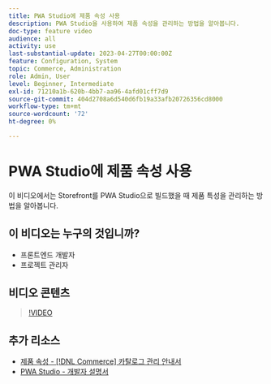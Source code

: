 ```yaml
---
title: PWA Studio에 제품 속성 사용
description: PWA Studio을 사용하여 제품 속성을 관리하는 방법을 알아봅니다.
doc-type: feature video
audience: all
activity: use
last-substantial-update: 2023-04-27T00:00:00Z
feature: Configuration, System
topic: Commerce, Administration
role: Admin, User
level: Beginner, Intermediate
exl-id: 71210a1b-620b-4bb7-aa96-4afd01cff7d9
source-git-commit: 404d2708a6d540d6fb19a33afb20726356cd8000
workflow-type: tm+mt
source-wordcount: '72'
ht-degree: 0%

---
```


# PWA Studio에 제품 속성 사용

이 비디오에서는 Storefront를 PWA Studio으로 빌드했을 때 제품 특성을 관리하는 방법을 알아봅니다.

## 이 비디오는 누구의 것입니까?

- 프론트엔드 개발자
- 프로젝트 관리자

## 비디오 콘텐츠

>[!VIDEO](https://video.tv.adobe.com/v/343788?quality=12&learn=on)

## 추가 리소스

- [제품 속성 - [!DNL Commerce] 카탈로그 관리 안내서](https://experienceleague.adobe.com/docs/commerce-admin/catalog/product-attributes/product-attributes.html)
- [PWA Studio - 개발자 설명서](https://developer.adobe.com/commerce/pwa-studio/)
